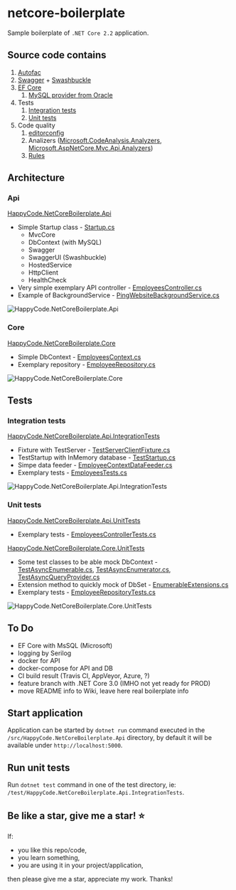 # netcore-boilerplate

Sample boilerplate of `.NET Core 2.2` application.

## Source code contains

1. [Autofac](https://autofac.org/)
1. [Swagger](https://swagger.io/) + [Swashbuckle](https://github.com/domaindrivendev/Swashbuckle)
1. [EF Core](https://docs.microsoft.com/ef/)
    1. [MySQL provider from Oracle](https://dev.mysql.com/doc/connector-net/en/connector-net-entityframework-core.html)
1. Tests
    1. [Integration tests](test/HappyCode.NetCoreBoilerplate.Api.IntegrationTests/EmployeesTests.cs)
    1. [Unit tests](test/HappyCode.NetCoreBoilerplate.Api.UnitTests/Controllers/EmployeesControllerTests.cs)
1. Code quality
    1. [editorconfig](.editorconfig)
    1. Analizers ([Microsoft.CodeAnalysis.Analyzers](https://github.com/dotnet/roslyn-analyzers), [Microsoft.AspNetCore.Mvc.Api.Analyzers](https://github.com/aspnet/AspNetCore/tree/master/src/Analyzers))
    1. [Rules](HappyCode.NetCoreBoilerplate.ruleset)

## Architecture

### Api

[HappyCode.NetCoreBoilerplate.Api](src/HappyCode.NetCoreBoilerplate.Api)

* Simple Startup class - [Startup.cs](src/HappyCode.NetCoreBoilerplate.Api/Startup.cs)
  * MvcCore
  * DbContext (with MySQL)
  * Swagger
  * SwaggerUI (Swashbuckle)
  * HostedService
  * HttpClient
  * HealthCheck
* Very simple exemplary API controller - [EmployeesController.cs](src/HappyCode.NetCoreBoilerplate.Api/Controllers/EmployeesController.cs)
* Example of BackgroundService - [PingWebsiteBackgroundService.cs](src/HappyCode.NetCoreBoilerplate.Api/BackgroundServices/PingWebsiteBackgroundService.cs)

![HappyCode.NetCoreBoilerplate.Api](https://kurzyniec.pl/wp-content/uploads/2019/10/netcore-boilerplate-api.png "HappyCode.NetCoreBoilerplate.Api")

### Core

[HappyCode.NetCoreBoilerplate.Core](src/HappyCode.NetCoreBoilerplate.Core)

* Simple DbContext - [EmployeesContext.cs](src/HappyCode.NetCoreBoilerplate.Core/EmployeesContext.cs)
* Exemplary repository - [EmployeeRepository.cs](src/HappyCode.NetCoreBoilerplate.Core/Repositories/EmployeeRepository.cs)

![HappyCode.NetCoreBoilerplate.Core](https://kurzyniec.pl/wp-content/uploads/2019/10/netcore-boilerplate-core.png "HappyCode.NetCoreBoilerplate.Core")

## Tests

### Integration tests

[HappyCode.NetCoreBoilerplate.Api.IntegrationTests](test/HappyCode.NetCoreBoilerplate.Api.IntegrationTests)

* Fixture with TestServer - [TestServerClientFixture.cs](test/HappyCode.NetCoreBoilerplate.Api.IntegrationTests/Infrastructure/TestServerClientFixture.cs)
* TestStartup with InMemory database - [TestStartup.cs](test/HappyCode.NetCoreBoilerplate.Api.IntegrationTests/Infrastructure/TestStartup.cs)
* Simpe data feeder - [EmployeeContextDataFeeder.cs](test/HappyCode.NetCoreBoilerplate.Api.IntegrationTests/Infrastructure/EmployeeContextDataFeeder.cs)
* Exemplary tests - [EmployeesTests.cs](test/HappyCode.NetCoreBoilerplate.Api.IntegrationTests/EmployeesTests.cs)

![HappyCode.NetCoreBoilerplate.Api.IntegrationTests](https://kurzyniec.pl/wp-content/uploads/2019/10/netcore-boilerplate-itests.png "HappyCode.NetCoreBoilerplate.Api.IntegrationTests")

### Unit tests

[HappyCode.NetCoreBoilerplate.Api.UnitTests](test/HappyCode.NetCoreBoilerplate.Api.UnitTests)

* Exemplary tests - [EmployeesControllerTests.cs](test/HappyCode.NetCoreBoilerplate.Api.UnitTests/Controllers/EmployeesControllerTests.cs)

[HappyCode.NetCoreBoilerplate.Core.UnitTests](test/HappyCode.NetCoreBoilerplate.Core.UnitTests)

* Some test classes to be able mock DbContext - [TestAsyncEnumerable.cs](test/HappyCode.NetCoreBoilerplate.Core.UnitTests/Infrastructure/TestAsyncEnumerable.cs), [TestAsyncEnumerator.cs](test/HappyCode.NetCoreBoilerplate.Core.UnitTests/Infrastructure/TestAsyncEnumerator.cs), [TestAsyncQueryProvider.cs](test/HappyCode.NetCoreBoilerplate.Core.UnitTests/Infrastructure/TestAsyncQueryProvider.cs)
* Extension method to quickly mock of DbSet - [EnumerableExtensions.cs](test/HappyCode.NetCoreBoilerplate.Core.UnitTests/Infrastructure/EnumerableExtensions.cs)
* Exemplary tests - [EmployeeRepositoryTests.cs](test/HappyCode.NetCoreBoilerplate.Core.UnitTests/Repositories/EmployeeRepositoryTests.cs)

![HappyCode.NetCoreBoilerplate.Core.UnitTests](https://kurzyniec.pl/wp-content/uploads/2019/10/netcore-boilerplate-utests.png "HappyCode.NetCoreBoilerplate.Core.UnitTests")

## To Do

* EF Core with MsSQL (Microsoft)
* logging by Serilog
* docker for API
* docker-compose for API and DB
* CI build result (Travis CI, AppVeyor, Azure, ?)
* feature branch with .NET Core 3.0 (IMHO not yet ready for PROD)
* move README info to Wiki, leave here real boilerplate info

## Start application

Application can be started by `dotnet run` command executed in the `/src/HappyCode.NetCoreBoilerplate.Api` directory, by default it will be available under `http://localhost:5000`.

## Run unit tests

Run `dotnet test` command in one of the test directory, ie: `/test/HappyCode.NetCoreBoilerplate.Api.IntegrationTests`.

## Be like a star, give me a star! :star:

If:

* you like this repo/code,
* you learn something,
* you are using it in your project/application,

then please give me a star, appreciate my work. Thanks!
